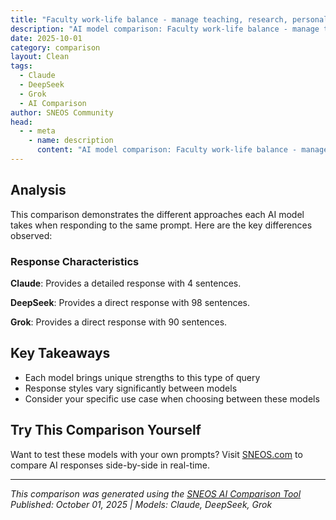 ```yaml
---
title: "Faculty work-life balance - manage teaching, research, personal life"
description: "AI model comparison: Faculty work-life balance - manage teaching, research, personal life..."
date: 2025-10-01
category: comparison
layout: Clean
tags:
  - Claude
  - DeepSeek
  - Grok
  - AI Comparison
author: SNEOS Community
head:
  - - meta
    - name: description
      content: "AI model comparison: Faculty work-life balance - manage teaching, research, personal life..."
---
```


<ChatComparison
  title="Faculty work-life balance - manage teaching, research, personal life"
  prompt="Faculty work-life balance - manage teaching, research, personal life"
  :responses='{"Claude": "# Faculty Work-Life Balance: Strategies for Managing Multiple Demands\n\nBalancing teaching, research, and personal life as faculty requires intentional strategies and boundaries. Here\u0027s a comprehensive approach:\n\n## Time Management \u0026 Organization\n\n### **Time Blocking**\n- Dedicate specific days/hours to research vs. teaching prep\n- Batch similar activities (all grading in one session)\n- Protect research time during your peak energy hours\n- Use calendar blocking to prevent meeting overload\n\n### **Academic Year Planning**\n- Map out heavy teaching periods vs. research-intensive times\n- Plan research projects around semester schedules\n- Build in buffer time before major deadlines\n- Schedule personal time like you would professional commitments\n\n## Research Productivity\n\n### **Consistent Writing Habits**\n- Write daily, even if just 15-30 minutes\n- Set weekly research goals rather than daily quotas\n- Use summers strategically for major research pushes\n- Collaborate to maintain research momentum during heavy teaching loads\n\n### **Efficient Research Practices**\n- Streamline data collection and analysis workflows\n- Maintain organized research files and notes\n- Set realistic publication timelines\n- Say no to non-essential research opportunities\n\n## Teaching Efficiency\n\n### **Smart Course Design**\n- Reuse and refine successful materials\n- Create template syllabi and assignments\n- Use technology to automate routine tasks\n- Design assignments that are meaningful but manageable to grade\n\n### **Boundary Setting**\n- Establish clear office hours and communication expectations\n- Batch student meetings when possible\n- Limit email responses to business hours\n- Create efficient grading rubrics\n\n## Personal Life Integration\n\n### **Boundaries**\n- Designate work-free times and spaces at home\n- Take real vacations without work\n- Limit weekend work to genuine emergencies\n- Protect family/personal time during evenings\n\n### **Self-Care**\n- Maintain regular exercise and sleep schedules\n- Build in relaxation and hobby time\n- Connect with friends outside academia\n- Seek support when feeling overwhelmed\n\n## Long-term Strategies\n\n- Regularly reassess priorities and commitments\n- Build supportive relationships with colleagues\n- Consider sabbatical planning early\n- Develop realistic expectations for each career stage\n\nWhat specific aspects of work-life balance are you finding most challenging?", "DeepSeek": "Of course. Achieving work-life balance as a faculty member is a notorious challenge, often described as trying to juggle chainsaws while riding a unicycle. The roles of teacher, researcher, and human being are all demanding and often bleed into each other.\n\nThe key isn\u0027t finding a perfect, static balance, but rather learning to **manage your energy and priorities dynamically.**\n\nHere is a comprehensive guide to managing teaching, research, and personal life.\n\n### Part 1: The Foundation - Mindset and Boundaries\n\nBefore any tactical tips, the right mindset is crucial.\n\n1. **Acknowledge the \u0022Triple Threat\u0022:** Accept that you will never feel 100% \u0022caught up\u0022 in all three areas simultaneously. That\u0027s normal. The goal is to be *strategic* about what you let slide and when.\n2. **Embrace \u0022Good Enough\u0022:** Perfectionism is the enemy of productivity and sanity. A \u0022B\u002B\u0022 lecture that you prepared in 4 hours is often a better use of your time than an \u0022A\u002B\u0022 lecture that took 12 hours. Apply this to grading, service work, and even some research tasks.\n3. **Set and Defend Boundaries:** This is non-negotiable.\n * **Time Blocking:** Schedule your work *and* your personal time. Block out \u0022Research Tuesdays,\u0022 \u0022Grading Thursday afternoons,\u0022 and, just as importantly, \u0022Family Dinner\u0022 and \u0022Saturday Hike.\u0022 Treat these blocks as immovable meetings.\n * **Communicate Boundaries:** Set expectations with students (e.g., \u0022I respond to emails within 24 hours on weekdays\u0022) and colleagues. Learn to say \u0022no\u0022 or \u0022not now\u0022 to new commitments that don\u0027t align with your core priorities.\n * **Separate Work and Home:** Have a dedicated workspace, even if it\u0027s a corner of a room. At the end of the workday, have a \u0022shutdown ritual\u0022 (close the laptop, review tomorrow\u0027s to-do list, walk away) to signal to your brain that work is over.\n\n### Part 2: Taming the Teaching Load\n\nTeaching is urgent and can expand to fill all available time.\n\n1. **Batch and Automate:**\n * **Batch Lesson Planning:** Don\u0027t prep for each class individually. Block a day to plan all your lectures for the next 2-3 weeks.\n * **Batch Grading:** Grade all assignments of the same type in one focused session. Use detailed rubrics to speed up the process and make it more consistent.\n * **Automate Communication:** Use LMS announcements for common questions. Create a \u0022Frequently Asked Questions\u0022 document for your syllabus and major assignments.\n\n2. **Leverage Your TA (if you have one):** Delegate effectively. Have clear meetings to outline responsibilities for grading, holding office hours, and managing discussion sections.\n\n3. **Reuse and Recycle:** It\u0027s not cheating to reuse effective lecture slides, assignments, and course structures. Tweak and improve them each time, but don\u0027t start from scratch every semester.\n\n4. **Protect Your Research Time:** Schedule your most important research work for your most productive hours (e.g., 8 am - 12 pm), and *then* handle teaching tasks. If you leave research for \u0022when you have time,\u0022 you never will.\n\n### Part 3: Protecting and Advancing Your Research\n\nResearch is often the thing that gets pushed aside because its deadlines are less immediate but more consequential for tenure and promotion.\n\n1. **Schedule \u0022Research Appointments\u0022:** Block out large, uninterrupted chunks of time (2-4 hours) in your calendar for deep work. Guard this time fiercely.\n2. **Break it Down:** A \u0022paper\u0022 is an overwhelming project. Break it into tiny, actionable steps: \u0022Outline Introduction,\u0022 \u0022Read 2 articles for lit review,\u0022 \u0022Analyze Dataset A,\u0022 \u0022Write 300 words on methodology.\u0022\n3. **The 15-Minute Rule:** On days when you\u0027re swamped with teaching, commit to just 15 minutes of research. Often, starting is the hardest part, and you\u0027ll end up doing more. This maintains momentum.\n4. **Use Summers and Sabbaticals Strategically:** These are your prime research times. Plan for them. Have a clear project and goals *before* they begin. Don\u0027t let the summer become a black hole of unstructured time.\n\n### Part 4: Nurturing Your Personal Life\n\nThis is the foundation that everything else rests on. If this crumbles, your work will suffer.\n\n1. **Schedule Personal Time:** If it\u0027s not in the calendar, it doesn\u0027t happen. Schedule your workouts, date nights, and hobbies. This makes them a commitment, not an afterthought.\n2. **Find a Non-Academic Hobby:** Engage in something that has no stakes, no deadlines, and where you are not the expert. It provides a crucial mental break.\n3. **Build a Support System:** Connect with friends and family who have nothing to do with your university. They provide perspective and remind you that there\u0027s a world outside the academy.\n4. **Prioritize Health:** Sleep, nutrition, and exercise are not luxuries; they are performance-enhancing tools. A 30-minute walk can solve more problems than an extra hour of staring at a screen.\n\n### Part 5: Practical Systems and Tools\n\n1. **The \u0022Big Picture\u0022 Plan:**\n * **Annual/Seasonal:** At the start of the academic year, map out your major deadlines for all three areas: grant applications, conference dates, paper submissions, midterms, finals.\n * **Weekly:** Each Sunday (or Monday morning), review the coming week. Schedule your 3-5 Most Important Tasks (MITs) for your research and teaching.\n * **Daily:** Each evening, write down your 1-3 top priorities for the next day.\n\n2. **A Simple To-Do List System:** Use a method like the **Eisenhower Matrix** to categorize tasks:\n * **Urgent \u0026 Important** (Do it now): A student crisis, a grant deadline tomorrow.\n * **Important, Not Urgent** (Schedule it): Writing a paper, planning a new course, exercising.\n * **Urgent, Not Important** (Delegate or minimize): Some meetings, certain emails.\n * **Not Urgent, Not Important** (Eliminate): Mindless web browsing, unnecessary perfectionism.\n\n3. **Technology to Help:**\n * **Calendar App (Google/Outlook):** For time blocking.\n * **Task Manager (Todoist, Asana, Trello):** To capture and organize all your tasks.\n * **Reference Manager (Zotero, Mendeley):** To save countless hours on citations and literature management.\n\n### Final Reality Check\n\n* **It\u0027s a Cycle, Not a Balance:** Some weeks will be 80% teaching (midterms, finals). Other weeks will be 80% research (grant deadline, paper revision). Your personal life might take a temporary backseat. The key is to not let any one area be neglected for *too* long.\n* **Be Kind to Yourself:** You will have weeks where everything feels out of control. That\u0027s the nature of the job. Forgive yourself, reassess, and get back to your systems.\n\nThe goal is sustainable success, not burnout. By being intentional with your time, protective of your priorities, and kind to yourself, you can build a fulfilling and balanced academic career.", "Grok": "Achieving a healthy work-life balance as a faculty member can be challenging due to the multifaceted demands of teaching, research, and personal life, often compounded by administrative responsibilities and service commitments. However, with intentional strategies and prioritization, it is possible to manage these areas effectively. Below are practical tips and considerations for striking a balance:\n\n---\n\n### 1. Understand Your Priorities and Set Boundaries\n- **Assess Your Goals:** Reflect on your short-term and long-term goals in teaching, research, and personal life. Decide what matters most at different stages of your career (e.g., tenure track vs. tenured) and adjust your focus accordingly.\n- **Set Clear Boundaries:** Define specific times for work and personal life. For example, avoid scheduling meetings after a certain hour or reserve weekends for family or self-care unless absolutely necessary.\n- **Learn to Say No:** Politely decline non-essential commitments or tasks that do not align with your primary goals, especially if they interfere with personal time or well-being.\n\n---\n\n### 2. Time Management and Organization\n- **Create a Realistic Schedule:** Use a calendar or digital tools (e.g., Google Calendar, Todoist) to block time for teaching prep, research, grading, and personal activities. Stick to these blocks as much as possible.\n- **Batch Similar Tasks:** Group similar activities together to minimize context-switching. For example, dedicate specific days or hours to grading, writing, or meeting with students.\n- **Leverage Deadlines and Routines:** Break research and teaching tasks into smaller, manageable chunks with self-imposed deadlines. Establish routines, such as writing every morning or preparing lectures on a specific day.\n- **Use Technology Wisely:** Automate repetitive tasks like grading (with tools like Canvas or Blackboard quizzes) or email responses (with templates or filters) to save time.\n\n---\n\n### 3. Optimize Teaching Responsibilities\n- **Streamline Course Preparation:** Reuse and update existing lecture materials rather than creating everything from scratch each semester. Share resources with colleagues or use open educational resources (OER).\n- **Set Office Hour Limits:** Establish specific, limited windows for student meetings and encourage students to come prepared with specific questions. Consider virtual office hours for flexibility.\n- **Delegate When Possible:** If available, use teaching assistants or student workers for grading or administrative tasks to reduce workload.\n- **Focus on Efficiency, Not Perfection:** Aim for effective teaching rather than perfection. Students value clarity and engagement over overly polished materials.\n\n---\n\n### 4. Protect Research Time\n- **Guard Writing and Research Hours:** Treat research time as non-negotiable, just like teaching or meetings. Block specific hours or days in your calendar and communicate these boundaries to colleagues and students.\n- **Set Achievable Goals:** Break research into smaller milestones (e.g., write 500 words daily, submit one grant proposal per semester) to maintain progress without feeling overwhelmed.\n- **Collaborate Strategically:** Work with co-authors or research teams to share the workload. Delegate tasks like data collection or literature reviews to students or junior researchers if possible.\n- **Avoid Overcommitting:** Limit the number of projects or grants you take on at once to ensure you can maintain quality and avoid burnout.\n\n---\n\n### 5. Prioritize Personal Life and Well-Being\n- **Schedule Personal Time:** Treat personal activities (e.g., exercise, hobbies, family time) as appointments in your calendar. Protect this time as you would a meeting.\n- **Practice Self-Care:** Engage in regular physical activity, maintain a healthy diet, and prioritize sleep to sustain energy and mental clarity for both work and personal life.\n- **Unplug from Work:** Set specific times to disconnect from email and work-related notifications, especially during evenings or weekends, to recharge.\n- **Seek Support:** Lean on family, friends, or a professional network for emotional support. If personal responsibilities (e.g., childcare, eldercare) are overwhelming, explore institutional resources or external help.\n\n---\n\n### 6. Leverage Institutional Resources and Policies\n- **Utilize Faculty Development Programs:** Many universities offer workshops on time management, teaching efficiency, or grant writing, which can help streamline your responsibilities.\n- **Explore Flexible Work Options:** If your institution allows, negotiate for hybrid teaching or flexible office hours to better integrate personal life needs.\n- **Understand Leave Policies:** Familiarize yourself with sabbaticals, parental leave, or workload reduction options to take breaks when needed.\n- **Build a Support Network:** Connect with colleagues who can offer advice or share the load through co-teaching, joint research, or mentorship.\n\n---\n\n### 7. Address Burnout and Seek Balance Through Reflection\n- **Recognize Warning Signs:** Pay attention to signs of burnout, such as chronic fatigue, irritability, or reduced productivity. Take proactive steps to address these, like reducing commitments or seeking professional help (e.g., counseling).\n- **Reassess Regularly:** Periodically evaluate your workload and life balance. Are you spending too much time on one area (e.g., teaching) at the expense of others (e.g., research or family)? Adjust as needed.\n- **Celebrate Small Wins:** Acknowledge and reward progress in teaching, research, or personal life to stay motivated and maintain a positive outlook.\n\n---\n\n### 8. Communicate and Collaborate\n- **Discuss Expectations with Leadership:** Be transparent with your department chair or dean about workload concerns or personal needs. Many institutions are open to workload adjustments or support.\n- **Engage with Family:** If you have a partner or family, communicate your schedule and challenges with them. Work together to manage household responsibilities and personal time.\n- **Mentor and Be Mentored:** Seek guidance from senior faculty who have navigated similar challenges. In turn, mentor junior colleagues or students to build a supportive academic community.\n\n---\n\n### Specific Challenges and Solutions\n- **Seasonal Imbalances:** Academic workloads often fluctuate (e.g., heavier during grading periods or grant deadlines). Plan ahead for busy seasons by frontloading tasks or scheduling lighter personal commitments during those times.\n- **Guilt Over Personal Time:** Faculty often feel guilty for taking breaks. Reframe personal time as essential for sustaining long-term productivity in teaching and research.\n- **Tenure Pressure:** For pre-tenure faculty, the pressure to publish and excel in teaching can be intense. Focus on strategic efforts (e.g., high-impact research, efficient teaching) rather than overextending yourself in all areas.\n\n---\n\n### Final Thoughts\nWork-life balance for faculty is not about achieving perfection but about finding a sustainable rhythm that allows you to thrive in your career while maintaining personal well-being. It requires ongoing adaptation, clear communication, and a willingness to prioritize. Remember that balance looks different for everyone\u2014define what it means for you based on your career stage, personal circumstances, and values.\n\nIf you\u0027re struggling, don\u2019t hesitate to seek institutional resources, peer support, or professional guidance to help navigate the unique challenges of academia. What specific aspects of work-life balance are most challenging for you? I can tailor further advice accordingly!"}' 
  published-date="12:31"
/>

## Analysis

This comparison demonstrates the different approaches each AI model takes when responding to the same prompt. Here are the key differences observed:

### Response Characteristics

**Claude**: Provides a detailed response with 4 sentences. 

**DeepSeek**: Provides a direct response with 98 sentences. 

**Grok**: Provides a direct response with 90 sentences. 

## Key Takeaways

- Each model brings unique strengths to this type of query
- Response styles vary significantly between models
- Consider your specific use case when choosing between these models

## Try This Comparison Yourself

Want to test these models with your own prompts? Visit [SNEOS.com](https://sneos.com) to compare AI responses side-by-side in real-time.

---

*This comparison was generated using the [SNEOS AI Comparison Tool](https://sneos.com)*
*Published: October 01, 2025 | Models: Claude, DeepSeek, Grok*
